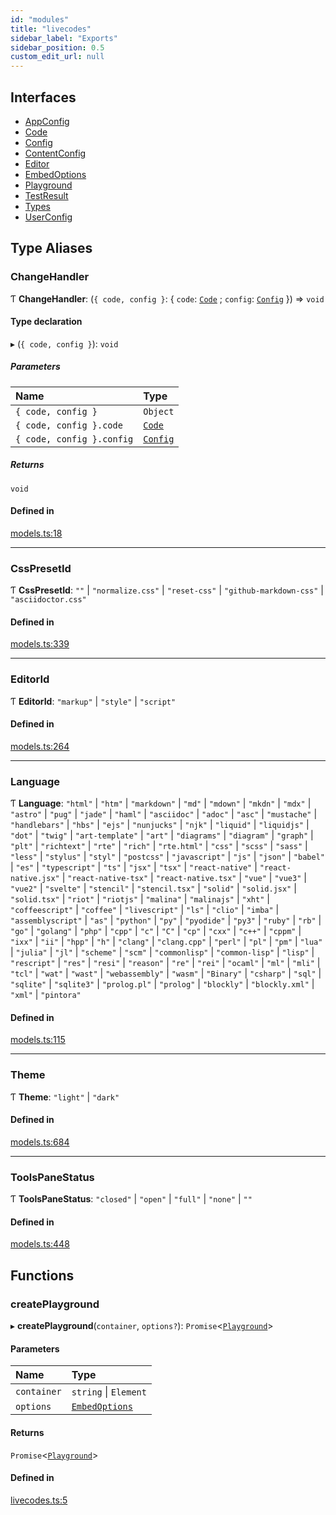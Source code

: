 ```yaml
---
id: "modules"
title: "livecodes"
sidebar_label: "Exports"
sidebar_position: 0.5
custom_edit_url: null
---
```


## Interfaces

- [AppConfig](interfaces/AppConfig.md)
- [Code](interfaces/Code.md)
- [Config](interfaces/Config.md)
- [ContentConfig](interfaces/ContentConfig.md)
- [Editor](interfaces/Editor.md)
- [EmbedOptions](interfaces/EmbedOptions.md)
- [Playground](interfaces/Playground.md)
- [TestResult](interfaces/TestResult.md)
- [Types](interfaces/Types.md)
- [UserConfig](interfaces/UserConfig.md)

## Type Aliases

### ChangeHandler

Ƭ **ChangeHandler**: (`{ code, config }`: { `code`: [`Code`](interfaces/Code.md) ; `config`: [`Config`](interfaces/Config.md)  }) => `void`

#### Type declaration

▸ (`{ code, config }`): `void`

##### Parameters

| Name | Type |
| :------ | :------ |
| `{ code, config }` | `Object` |
| `{ code, config }.code` | [`Code`](interfaces/Code.md) |
| `{ code, config }.config` | [`Config`](interfaces/Config.md) |

##### Returns

`void`

#### Defined in

[models.ts:18](https://github.com/live-codes/livecodes/blob/3e2b51e/src/lib/models.ts#L18)

___

### CssPresetId

Ƭ **CssPresetId**: ``""`` \| ``"normalize.css"`` \| ``"reset-css"`` \| ``"github-markdown-css"`` \| ``"asciidoctor.css"``

#### Defined in

[models.ts:339](https://github.com/live-codes/livecodes/blob/3e2b51e/src/lib/models.ts#L339)

___

### EditorId

Ƭ **EditorId**: ``"markup"`` \| ``"style"`` \| ``"script"``

#### Defined in

[models.ts:264](https://github.com/live-codes/livecodes/blob/3e2b51e/src/lib/models.ts#L264)

___

### Language

Ƭ **Language**: ``"html"`` \| ``"htm"`` \| ``"markdown"`` \| ``"md"`` \| ``"mdown"`` \| ``"mkdn"`` \| ``"mdx"`` \| ``"astro"`` \| ``"pug"`` \| ``"jade"`` \| ``"haml"`` \| ``"asciidoc"`` \| ``"adoc"`` \| ``"asc"`` \| ``"mustache"`` \| ``"handlebars"`` \| ``"hbs"`` \| ``"ejs"`` \| ``"nunjucks"`` \| ``"njk"`` \| ``"liquid"`` \| ``"liquidjs"`` \| ``"dot"`` \| ``"twig"`` \| ``"art-template"`` \| ``"art"`` \| ``"diagrams"`` \| ``"diagram"`` \| ``"graph"`` \| ``"plt"`` \| ``"richtext"`` \| ``"rte"`` \| ``"rich"`` \| ``"rte.html"`` \| ``"css"`` \| ``"scss"`` \| ``"sass"`` \| ``"less"`` \| ``"stylus"`` \| ``"styl"`` \| ``"postcss"`` \| ``"javascript"`` \| ``"js"`` \| ``"json"`` \| ``"babel"`` \| ``"es"`` \| ``"typescript"`` \| ``"ts"`` \| ``"jsx"`` \| ``"tsx"`` \| ``"react-native"`` \| ``"react-native.jsx"`` \| ``"react-native-tsx"`` \| ``"react-native.tsx"`` \| ``"vue"`` \| ``"vue3"`` \| ``"vue2"`` \| ``"svelte"`` \| ``"stencil"`` \| ``"stencil.tsx"`` \| ``"solid"`` \| ``"solid.jsx"`` \| ``"solid.tsx"`` \| ``"riot"`` \| ``"riotjs"`` \| ``"malina"`` \| ``"malinajs"`` \| ``"xht"`` \| ``"coffeescript"`` \| ``"coffee"`` \| ``"livescript"`` \| ``"ls"`` \| ``"clio"`` \| ``"imba"`` \| ``"assemblyscript"`` \| ``"as"`` \| ``"python"`` \| ``"py"`` \| ``"pyodide"`` \| ``"py3"`` \| ``"ruby"`` \| ``"rb"`` \| ``"go"`` \| ``"golang"`` \| ``"php"`` \| ``"cpp"`` \| ``"c"`` \| ``"C"`` \| ``"cp"`` \| ``"cxx"`` \| ``"c++"`` \| ``"cppm"`` \| ``"ixx"`` \| ``"ii"`` \| ``"hpp"`` \| ``"h"`` \| ``"clang"`` \| ``"clang.cpp"`` \| ``"perl"`` \| ``"pl"`` \| ``"pm"`` \| ``"lua"`` \| ``"julia"`` \| ``"jl"`` \| ``"scheme"`` \| ``"scm"`` \| ``"commonlisp"`` \| ``"common-lisp"`` \| ``"lisp"`` \| ``"rescript"`` \| ``"res"`` \| ``"resi"`` \| ``"reason"`` \| ``"re"`` \| ``"rei"`` \| ``"ocaml"`` \| ``"ml"`` \| ``"mli"`` \| ``"tcl"`` \| ``"wat"`` \| ``"wast"`` \| ``"webassembly"`` \| ``"wasm"`` \| ``"Binary"`` \| ``"csharp"`` \| ``"sql"`` \| ``"sqlite"`` \| ``"sqlite3"`` \| ``"prolog.pl"`` \| ``"prolog"`` \| ``"blockly"`` \| ``"blockly.xml"`` \| ``"xml"`` \| ``"pintora"``

#### Defined in

[models.ts:115](https://github.com/live-codes/livecodes/blob/3e2b51e/src/lib/models.ts#L115)

___

### Theme

Ƭ **Theme**: ``"light"`` \| ``"dark"``

#### Defined in

[models.ts:684](https://github.com/live-codes/livecodes/blob/3e2b51e/src/lib/models.ts#L684)

___

### ToolsPaneStatus

Ƭ **ToolsPaneStatus**: ``"closed"`` \| ``"open"`` \| ``"full"`` \| ``"none"`` \| ``""``

#### Defined in

[models.ts:448](https://github.com/live-codes/livecodes/blob/3e2b51e/src/lib/models.ts#L448)

## Functions

### createPlayground

▸ **createPlayground**(`container`, `options?`): `Promise`<[`Playground`](interfaces/Playground.md)\>

#### Parameters

| Name | Type |
| :------ | :------ |
| `container` | `string` \| `Element` |
| `options` | [`EmbedOptions`](interfaces/EmbedOptions.md) |

#### Returns

`Promise`<[`Playground`](interfaces/Playground.md)\>

#### Defined in

[livecodes.ts:5](https://github.com/live-codes/livecodes/blob/3e2b51e/src/lib/livecodes.ts#L5)

